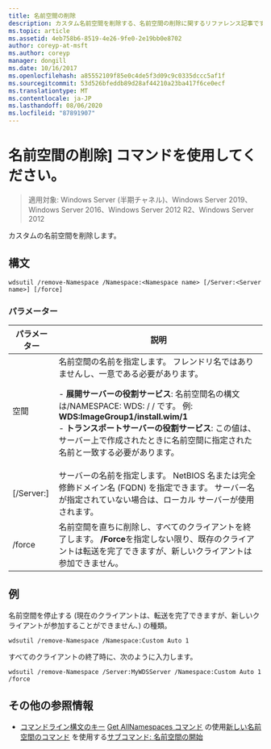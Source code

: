 ```yaml
---
title: 名前空間の削除
description: カスタム名前空間を削除する、名前空間の削除に関するリファレンス記事です。
ms.topic: article
ms.assetid: 4eb758b6-8519-4e26-9fe0-2e19bb0e8702
author: coreyp-at-msft
ms.author: coreyp
manager: dongill
ms.date: 10/16/2017
ms.openlocfilehash: a85552109f85e0c4de5f3d09c9c0335dccc5af1f
ms.sourcegitcommit: 53d526bfeddb89d28af44210a23ba417f6ce0ecf
ms.translationtype: MT
ms.contentlocale: ja-JP
ms.lasthandoff: 08/06/2020
ms.locfileid: "87891907"
---
```

# <a name="using-the-remove-namespace-command"></a>名前空間の削除] コマンドを使用してください。

> 適用対象: Windows Server (半期チャネル)、Windows Server 2019、Windows Server 2016、Windows Server 2012 R2、Windows Server 2012

カスタムの名前空間を削除します。

## <a name="syntax"></a>構文
```
wdsutil /remove-Namespace /Namespace:<Namespace name> [/Server:<Server name>] [/force]
```
### <a name="parameters"></a>パラメーター
|パラメーター|説明|
|-------|--------|
|空間<Namespace name>|名前空間の名前を指定します。 フレンドリ名ではありませんし、一意である必要があります。<p>-   **展開サーバーの役割サービス**: 名前空間名の構文は/NAMESPACE: WDS: <ImageGroup> / <ImageName> / <Index> です。 例: **WDS:ImageGroup1/install.wim/1**<br />-   **トランスポートサーバーの役割サービス**: この値は、サーバー上で作成されたときに名前空間に指定された名前と一致する必要があります。|
|[/Server:<Server name>]|サーバーの名前を指定します。 NetBIOS 名または完全修飾ドメイン名 (FQDN) を指定できます。 サーバー名が指定されていない場合は、ローカル サーバーが使用されます。|
|/force|名前空間を直ちに削除し、すべてのクライアントを終了します。 **/Force**を指定しない限り、既存のクライアントは転送を完了できますが、新しいクライアントは参加できません。|
## <a name="examples"></a>例
名前空間を停止する (現在のクライアントは、転送を完了できますが、新しいクライアントが参加することができません、) の種類。
```
wdsutil /remove-Namespace /Namespace:Custom Auto 1
```
すべてのクライアントの終了時に、次のように入力します。
```
wdsutil /remove-Namespace /Server:MyWDSServer /Namespace:Custom Auto 1 /force
```
## <a name="additional-references"></a>その他の参照情報
- [コマンドライン構文のキー](command-line-syntax-key.md) 
[Get AllNamespaces コマンド](using-the-get-allnamespaces-command.md) 
 の使用[新しい名前空間のコマンド](using-the-new-namespace-command.md) 
 を使用する[サブコマンド: 名前空間の開始](subcommand-start-namespace.md)
